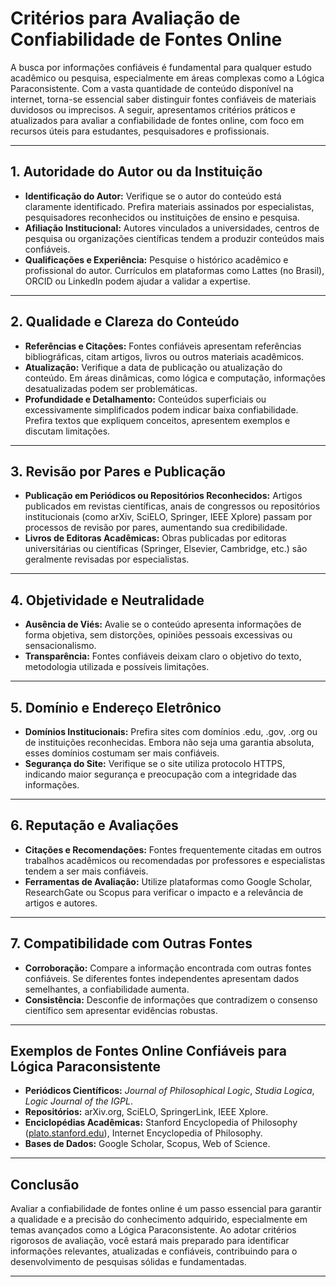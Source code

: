 
# Critérios para Avaliação de Confiabilidade de Fontes Online

A busca por informações confiáveis é fundamental para qualquer estudo acadêmico ou pesquisa, especialmente em áreas complexas como a Lógica Paraconsistente. Com a vasta quantidade de conteúdo disponível na internet, torna-se essencial saber distinguir fontes confiáveis de materiais duvidosos ou imprecisos. A seguir, apresentamos critérios práticos e atualizados para avaliar a confiabilidade de fontes online, com foco em recursos úteis para estudantes, pesquisadores e profissionais.

---

## 1. Autoridade do Autor ou da Instituição

- **Identificação do Autor:** Verifique se o autor do conteúdo está claramente identificado. Prefira materiais assinados por especialistas, pesquisadores reconhecidos ou instituições de ensino e pesquisa.
- **Afiliação Institucional:** Autores vinculados a universidades, centros de pesquisa ou organizações científicas tendem a produzir conteúdos mais confiáveis.
- **Qualificações e Experiência:** Pesquise o histórico acadêmico e profissional do autor. Currículos em plataformas como Lattes (no Brasil), ORCID ou LinkedIn podem ajudar a validar a expertise.

---

## 2. Qualidade e Clareza do Conteúdo

- **Referências e Citações:** Fontes confiáveis apresentam referências bibliográficas, citam artigos, livros ou outros materiais acadêmicos.
- **Atualização:** Verifique a data de publicação ou atualização do conteúdo. Em áreas dinâmicas, como lógica e computação, informações desatualizadas podem ser problemáticas.
- **Profundidade e Detalhamento:** Conteúdos superficiais ou excessivamente simplificados podem indicar baixa confiabilidade. Prefira textos que expliquem conceitos, apresentem exemplos e discutam limitações.

---

## 3. Revisão por Pares e Publicação

- **Publicação em Periódicos ou Repositórios Reconhecidos:** Artigos publicados em revistas científicas, anais de congressos ou repositórios institucionais (como arXiv, SciELO, Springer, IEEE Xplore) passam por processos de revisão por pares, aumentando sua credibilidade.
- **Livros de Editoras Acadêmicas:** Obras publicadas por editoras universitárias ou científicas (Springer, Elsevier, Cambridge, etc.) são geralmente revisadas por especialistas.

---

## 4. Objetividade e Neutralidade

- **Ausência de Viés:** Avalie se o conteúdo apresenta informações de forma objetiva, sem distorções, opiniões pessoais excessivas ou sensacionalismo.
- **Transparência:** Fontes confiáveis deixam claro o objetivo do texto, metodologia utilizada e possíveis limitações.

---

## 5. Domínio e Endereço Eletrônico

- **Domínios Institucionais:** Prefira sites com domínios .edu, .gov, .org ou de instituições reconhecidas. Embora não seja uma garantia absoluta, esses domínios costumam ser mais confiáveis.
- **Segurança do Site:** Verifique se o site utiliza protocolo HTTPS, indicando maior segurança e preocupação com a integridade das informações.

---

## 6. Reputação e Avaliações

- **Citações e Recomendações:** Fontes frequentemente citadas em outros trabalhos acadêmicos ou recomendadas por professores e especialistas tendem a ser mais confiáveis.
- **Ferramentas de Avaliação:** Utilize plataformas como Google Scholar, ResearchGate ou Scopus para verificar o impacto e a relevância de artigos e autores.

---

## 7. Compatibilidade com Outras Fontes

- **Corroboração:** Compare a informação encontrada com outras fontes confiáveis. Se diferentes fontes independentes apresentam dados semelhantes, a confiabilidade aumenta.
- **Consistência:** Desconfie de informações que contradizem o consenso científico sem apresentar evidências robustas.

---

## Exemplos de Fontes Online Confiáveis para Lógica Paraconsistente

- **Periódicos Científicos:** *Journal of Philosophical Logic*, *Studia Logica*, *Logic Journal of the IGPL*.
- **Repositórios:** arXiv.org, SciELO, SpringerLink, IEEE Xplore.
- **Enciclopédias Acadêmicas:** Stanford Encyclopedia of Philosophy ([plato.stanford.edu](https://plato.stanford.edu/)), Internet Encyclopedia of Philosophy.
- **Bases de Dados:** Google Scholar, Scopus, Web of Science.

---

## Conclusão

Avaliar a confiabilidade de fontes online é um passo essencial para garantir a qualidade e a precisão do conhecimento adquirido, especialmente em temas avançados como a Lógica Paraconsistente. Ao adotar critérios rigorosos de avaliação, você estará mais preparado para identificar informações relevantes, atualizadas e confiáveis, contribuindo para o desenvolvimento de pesquisas sólidas e fundamentadas.

---
```